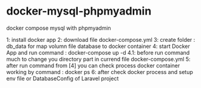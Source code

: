 # docker-mysql-phpmyadmin
docker compose mysql with phpmyadmin 

1: install docker app
2: download file docker-compose.yml
3: create folder : db_data for map volumn file database to docker container
4: start Docker App and run command : docker-compose up -d
4.1: before run command much to change you directory part in currend file docker-compose.yml
5: after run command from [4] you can check process docker container working by command : docker ps
6: after check docker process and setup env file or DatabaseConfig of Laravel project

